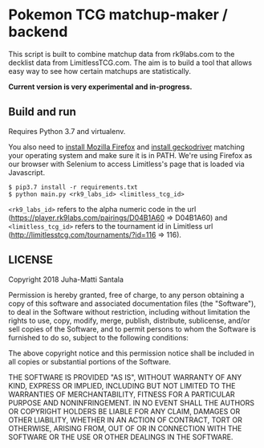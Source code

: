 # Pokemon TCG matchup-maker / backend

This script is built to combine matchup data from rk9labs.com to the decklist data from LimitlessTCG.com. The aim is to build a tool that allows easy way to see how certain matchups are statistically.

**Current version is very experimental and in-progress.**

## Build and run

Requires Python 3.7 and virtualenv.

You also need to [install Mozilla Firefox](https://www.mozilla.org/en-US/firefox/new/) and [install geckodriver](https://github.com/mozilla/geckodriver/releases) matching your operating system and make sure it is in PATH. We're using Firefox as our browser with Selenium to access Limitless's page that is loaded via Javascript.

```
$ pip3.7 install -r requirements.txt
$ python main.py <rk9_labs_id> <limitless_tcg_id>
```

`<rk9_labs_id>` refers to the alpha numeric code in the url (https://player.rk9labs.com/pairings/D04B1A60 => D04B1A60) and `<limitless_tcg_id>` refers to the tournament id in Limitless url (http://limitlesstcg.com/tournaments/?id=116 => 116).

## LICENSE

Copyright 2018 Juha-Matti Santala

Permission is hereby granted, free of charge, to any person obtaining a copy of this software and associated documentation files (the "Software"), to deal in the Software without restriction, including without limitation the rights to use, copy, modify, merge, publish, distribute, sublicense, and/or sell copies of the Software, and to permit persons to whom the Software is furnished to do so, subject to the following conditions:

The above copyright notice and this permission notice shall be included in all copies or substantial portions of the Software.

THE SOFTWARE IS PROVIDED "AS IS", WITHOUT WARRANTY OF ANY KIND, EXPRESS OR IMPLIED, INCLUDING BUT NOT LIMITED TO THE WARRANTIES OF MERCHANTABILITY, FITNESS FOR A PARTICULAR PURPOSE AND NONINFRINGEMENT. IN NO EVENT SHALL THE AUTHORS OR COPYRIGHT HOLDERS BE LIABLE FOR ANY CLAIM, DAMAGES OR OTHER LIABILITY, WHETHER IN AN ACTION OF CONTRACT, TORT OR OTHERWISE, ARISING FROM, OUT OF OR IN CONNECTION WITH THE SOFTWARE OR THE USE OR OTHER DEALINGS IN THE SOFTWARE.